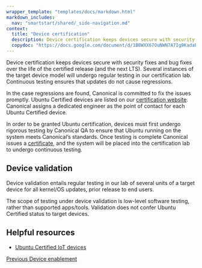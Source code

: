 ```yaml
---
wrapper_template: "templates/docs/markdown.html"
markdown_includes:
  nav: "smartstart/shared/_side-navigation.md"
context:
  title: "Device certification"
  description: Device certification keeps devices secure with security fixes and bug fixes over the life of the certified release (and the next LTS).
  copydoc: "https://docs.google.com/document/d/1B8WXX67OuNWN7A7Ig9KadaPLv2fylsdTkxFzEdEXNuw/edit"
---
```


Device certification keeps devices secure with security fixes and bug fixes over the life of the certified release (and the next LTS). Several instances of the target device model will undergo regular testing in our certification lab. Continuous testing ensures that updates do not cause regressions.

In the case regressions are found, Canonical is committed to fix the issues promptly. Ubuntu Certified devices are listed on our [certification website](http://certification.ubuntu.com/iot). Canonical assigns a dedicated engineer as the point of contact for each Ubuntu Certified device.

In order to be granted Ubuntu certification, devices must first undergo rigorous testing by Canonical QA to ensure that Ubuntu running on the system meets Canonical’s standards. Once testing is complete Canonical issues a [certificate](http://certification.ubuntu.com), and the system will be placed into the certification lab to undergo continuous testing.

## Device validation

Device validation entails regular testing in our lab of several units of a target device for all kernel/OS updates, prior release to end users.

The scope of testing under device validation is low-level software testing, rather than supported apps/tools. Validation does not confer Ubuntu Certified status to target devices.

## Helpful resources

- [Ubuntu Certified IoT devices](http://certification.ubuntu.com/iot)

<footer class="p-article-pagination">
  <a class="p-article-pagination__link--previous" href="/smartstart/guide/device-enablement">
    <span class="p-article-pagination__label">Previous</span>
    <span class="p-article-pagination__title">Device enablement</span>
  </a>
</footer>
